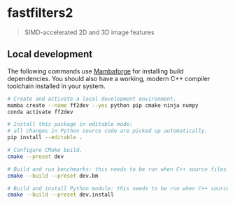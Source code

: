 # fastfilters2

> SIMD-accelerated 2D and 3D image features

## Local development

The following commands use [Mambaforge][mambaforge] for installing build dependencies.
You should also have a working, modern C++ compiler toolchain installed in your system.

```sh
# Create and activate a local development environment.
mamba create --name ff2dev --yes python pip cmake ninja numpy
conda activate ff2dev

# Install this package in editable mode:
# all changes in Python source code are picked up automatically.
pip install --editable .

# Configure CMake build.
cmake --preset dev

# Build and run benchmarks: this needs to be run when C++ source files change.
cmake --build --preset dev.bm

# Build and install Python module: this needs to be run when C++ source files change.
cmake --build --preset dev.install
```

[mambaforge]: https://github.com/conda-forge/miniforge#mambaforge
